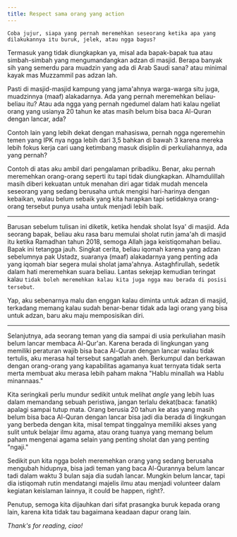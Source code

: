 ```yaml
---
title: Respect sama orang yang action
---
```


`Coba jujur, siapa yang pernah meremehkan seseorang ketika apa yang dilakukannya itu buruk, jelek, atau ngga bagus?`  

Termasuk yang tidak diungkapkan ya, misal ada bapak-bapak tua atau simbah-simbah yang mengumandangkan adzan di masjid. Berapa banyak sih yang semerdu para muadzin yang ada di Arab Saudi sana? atau minimal kayak mas Muzzammil pas adzan lah.  

Pasti di masjid-masjid kampung yang jama'ahnya warga-warga situ juga, muadzinnya (maaf) alakadarnya. Ada yang pernah meremehkan beliau-beliau itu? Atau ada ngga yang pernah ngedumel dalam hati kalau ngeliat orang yang usianya 20 tahun ke atas masih belum bisa baca Al-Quran dengan lancar, ada?  

Contoh lain yang lebih dekat dengan mahasiswa, pernah ngga ngeremehin temen yang IPK nya ngga lebih dari 3,5 bahkan di bawah 3 karena mereka lebih fokus kerja cari uang ketimbang masuk disiplin di perkuliahannya, ada yang pernah?  

Contoh di atas aku ambil dari pengalaman pribadiku. Benar, aku pernah meremehkan orang-orang seperti itu tapi tidak diungkapkan. Alhamdulillah masih diberi kekuatan untuk menahan diri agar tidak mudah mencela seseorang yang sedang berusaha untuk mengisi hari-harinya dengan kebaikan, walau belum sebaik yang kita harapkan tapi setidaknya orang-orang tersebut punya usaha untuk menjadi lebih baik.  

----

Barusan sebelum tulisan ini diketik, ketika hendak sholat Isya' di masjid. Ada seorang bapak, beliau aku rasa baru memulai sholat rutin jama'ah di masjid itu ketika Ramadhan tahun 2018, semoga Allah jaga keistiqomahan beliau. Bapak ini tetangga jauh. Singkat cerita, beliau iqomah karena yang adzan sebelumnya pak Ustadz, suaranya (maaf) alakadarnya yang penting ada yang iqomah biar segera mulai sholat jama'ahnya. Astaghfirullah, sedetik dalam hati meremehkan suara beliau. Lantas sekejap kemudian teringat kalau `tidak boleh meremehkan kalau kita juga ngga mau berada di posisi tersebut`.  

Yap, aku sebenarnya malu dan enggan kalau diminta untuk adzan di masjid, terkadang memang kalau sudah benar-benar tidak ada lagi orang yang bisa untuk adzan, baru aku maju memposisikan diri.  

----

Selanjutnya, ada seorang teman yang dia sampai di usia perkuliahan masih belum lancar membaca Al-Qur'an. Karena berada di lingkungan yang memiliki peraturan wajib bisa baca Al-Quran dengan lancar walau tidak tertulis, aku merasa hal tersebut sangatlah aneh. Berkumpul dan berkawan dengan orang-orang yang kapabilitas agamanya kuat ternyata tidak serta merta membuat aku merasa lebih paham makna "Hablu minallah wa Hablu minannaas."  

Kita seringkali perlu mundur sedikit untuk melihat _angle_ yang lebih luas dalam memandang sebuah peristiwa, jangan terlalu dekat(baca: fanatik) apalagi sampai tutup mata. Orang berusia 20 tahun ke atas yang masih belum bisa baca Al-Quran dengan lancar bisa jadi dia berada di lingkungan yang berbeda dengan kita, misal tempat tinggalnya memiliki akses yang sulit untuk belajar ilmu agama, atau orang tuanya yang memang belum paham mengenai agama selain yang penting sholat dan yang penting "ngaji."  

Sedikit pun kita ngga boleh meremehkan orang yang sedang berusaha mengubah hidupnya, bisa jadi teman yang baca Al-Qurannya belum lancar tadi dalam waktu 3 bulan saja dia sudah lancar. Mungkin belum lancar, tapi dia istiqomah rutin mendatangi majelis ilmu atau menjadi volunteer dalam kegiatan keislaman lainnya, it could be happen, right?.  

Penutup, semoga kita dijauhkan dari sifat prasangka buruk kepada orang lain, karena kita tidak tau bagaimana keadaan dapur orang lain.  

_Thank's for reading, ciao!_

